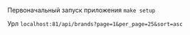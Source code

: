 Первоначальный запуск приложения `make setup`

Урл `localhost:81/api/brands?page=1&per_page=25&sort=asc`

